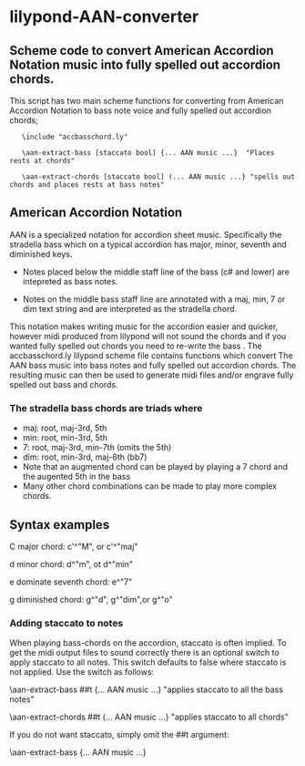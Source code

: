 # lilypond-AAN-converter
## Scheme code to convert American Accordion Notation music into fully spelled out accordion chords.
This script has two main scheme functions for converting from American 
Accordion Notation to bass note voice and fully spelled out accordion
chords;

       \include "accbasschord.ly"

       \aan-extract-bass [staccato bool] {... AAN music ...}  "Places rests at chords"
       
       \aan-extract-chords [staccato bool] (... AAN music ...} "spells out chords and places rests at bass notes"

## American Accordion Notation
AAN is a specialized notation for accordion sheet music.  Specifically the stradella bass which on a typical accordion has major, minor, seventh and diminished keys.  

* Notes placed below the middle staff line of the bass  (c# and lower) are intepreted as bass notes.   

* Notes on the middle bass  staff line are annotated with a maj, min, 7 or dim text string and are interpreted as the stradella chord. 

This notation makes writing music for the accordion easier and quicker, however midi produced from lilypond will not sound the chords and if you wanted fully spelled out chords you need to re-write the bass .
The accbasschord.ly lilypond scheme file contains functions which convert  The AAN bass  music into bass notes and fully spelled out accordion chords.  The resulting music can then be used to generate midi files and/or engrave fully spelled out bass and chords.
### The stradella bass chords are triads where
* maj: root, maj-3rd, 5th
* min: root, min-3rd, 5th
* 7: root, maj-3rd, min-7th   (omits the 5th)
* dim: root, min-3rd, maj-6th (bb7)
* Note that an augmented chord can be played by playing a 7 chord and the augented 5th in the bass
* Many other chord combinations can be made to play more complex chords.

## Syntax examples
C major chord: c'^"M", or  c'^"maj"

d minor chord: d^"m", ot d^"min"

e dominate seventh chord: e^"7"

g diminished chord: g^"d", g^"dim",or g^"o"

### Adding staccato to notes
When playing bass-chords on the accordion, staccato is often implied.  To get the midi output files to sound correctly there is an optional switch to apply staccato to all notes.
This switch defaults to false where staccato is not applied.  Use the switch as follows:

 \aan-extract-bass ##t {... AAN music ...}  "applies staccato to all the bass notes"
       
 \aan-extract-chords ##t (... AAN music ...} "applies staccato to all chords"

 If you do not want staccato, simply omit the ##t argument:

 \aan-extract-bass  {... AAN music ...}

 


